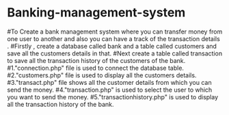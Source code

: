 # Banking-management-system
#To Create a bank management system where you can transfer money from one user to another and also you can have a track of the transaction details .
#Firstly , create a database called bank and a table called customers and save all the customers details in that.
#Next create a table called transaction to save all the transaction history of the customers of the bank.
#1."connection.php" file is used to connect the database table.
#2."customers.php" file is used to display all the customers details.
#3."transact.php" file shows all the customer details from which you can send the money.
#4."transaction.php" is used to select the user to which you want to send the money.
#5."transactionhistory.php" is used to display all the transaction history of the bank.
